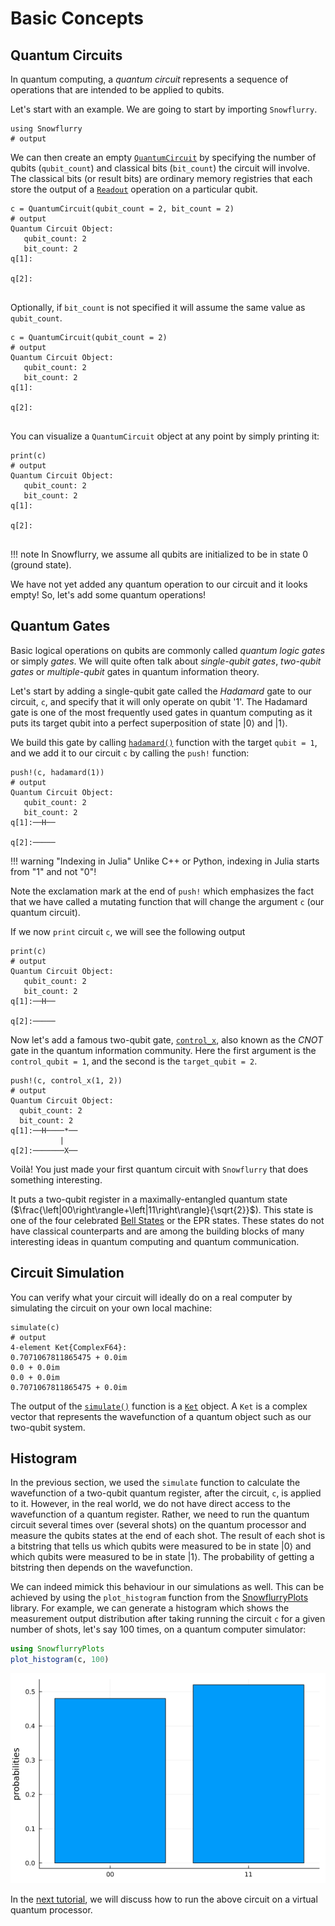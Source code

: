 # Basic Concepts
## Quantum Circuits
In quantum computing, a *quantum circuit* represents a sequence of operations that are intended to be applied to qubits.

Let's start with an example. We are going to start by importing `Snowflurry`.

```jldoctest basics; output = false
using Snowflurry
# output

```

We can then create an empty [`QuantumCircuit`](@ref) by specifying the number of qubits (`qubit_count`) and classical bits (`bit_count`) the circuit will involve. 
The classical bits (or result bits) are ordinary memory registries that each store the output of a [`Readout`](@ref) operation on a particular qubit.

```jldoctest basics
c = QuantumCircuit(qubit_count = 2, bit_count = 2)
# output
Quantum Circuit Object:
   qubit_count: 2 
   bit_count: 2
q[1]:
     
q[2]:
     
```

Optionally, if `bit_count` is not specified it will assume the same value as `qubit_count`. 

```jldoctest basics
c = QuantumCircuit(qubit_count = 2)
# output
Quantum Circuit Object:
   qubit_count: 2 
   bit_count: 2
q[1]:
     
q[2]:
     
```
You can visualize a `QuantumCircuit` object at any point by simply printing it:

```jldoctest basics
print(c)
# output
Quantum Circuit Object:
   qubit_count: 2 
   bit_count: 2
q[1]:
     
q[2]:
     
```

!!! note
	In Snowflurry, we assume all qubits are initialized to be in state 0 (ground state).

We have not yet added any quantum operation to our circuit and it looks empty! So, let's add some quantum operations!

## Quantum Gates

Basic logical operations on qubits are commonly called *quantum logic gates* or simply *gates*. We will quite often talk about *single-qubit gates*, *two-qubit gates* or *multiple-qubit* gates in quantum information theory.

Let's start by adding a single-qubit gate called the *Hadamard* gate to our circuit, `c`, and specify that it will only operate on qubit '1'. The Hadamard gate is one of the most frequently used gates in quantum computing as it puts its target qubit into a perfect superposition of state $\left|0\right\rangle$ and $\left|1\right\rangle$.

We build this gate by calling [`hadamard()`](@ref) function with the target `qubit = 1`, and we add it to our circuit `c` by calling the `push!` function:
```jldoctest basics
push!(c, hadamard(1))
# output
Quantum Circuit Object:
   qubit_count: 2 
   bit_count: 2
q[1]:──H──
          
q[2]:─────

```
!!! warning "Indexing in Julia"
	Unlike C++ or Python, indexing in Julia starts from "1" and not "0"!

Note the exclamation mark at the end of `push!` which emphasizes the fact that we have called a mutating function that will change the argument `c` (our quantum circuit).

If we now `print` circuit `c`, we will see the following output
```jldoctest basics
print(c)
# output
Quantum Circuit Object:
   qubit_count: 2 
   bit_count: 2
q[1]:──H──
          
q[2]:─────

```

Now let's add a famous two-qubit gate, [`control_x`](@ref), also known as the *CNOT* gate in the quantum information community. 
Here the first argument is the `control_qubit = 1`, and the second is the `target_qubit = 2`.
 ```jldoctest basics
push!(c, control_x(1, 2))
# output
Quantum Circuit Object:
   qubit_count: 2 
   bit_count: 2 
q[1]:──H────*──
            |  
q[2]:───────X──

```
Voilà! You just made your first quantum circuit with `Snowflurry` that does something interesting.

It puts a two-qubit register in a maximally-entangled quantum state ($\frac{\left|00\right\rangle+\left|11\right\rangle}{\sqrt{2}}$). This state is one of the four celebrated [Bell States](https://en.wikipedia.org/wiki/Bell_state) or the EPR states. These states do not have classical counterparts and are among the building blocks of many interesting ideas in quantum computing and quantum communication.

## Circuit Simulation
You can verify what your circuit will ideally do on a real computer by simulating the circuit on your own local machine:
```jldoctest basics
simulate(c)
# output
4-element Ket{ComplexF64}:
0.7071067811865475 + 0.0im
0.0 + 0.0im
0.0 + 0.0im
0.7071067811865475 + 0.0im
```

The output of the [`simulate()`](@ref) function is a [`Ket`](@ref) object. A `Ket` is a complex vector that represents the wavefunction of a quantum object such as our two-qubit system.

## Histogram
In the previous section, we used the `simulate` function to calculate the wavefunction of a two-qubit quantum register, after the circuit, `c`, is applied to it. However, in the real world, we do not have direct access to the wavefunction of a quantum register. Rather, we need to run the quantum circuit several times over (several shots) on the quantum processor and measure the qubits states at the end of each shot. The result of each shot is a bitstring that tells us which qubits were measured to be in state $\left|0\right\rangle$ and which qubits were measured to be in state $\left|1\right\rangle$. The probability of getting a bitstring then depends on the wavefunction.

We can indeed mimick this behaviour in our simulations as well. This can be achieved by using the `plot_histogram` function from the [SnowflurryPlots](https://github.com/SnowflurrySDK/SnowflurryPlots.jl) library. For example, we can generate a histogram which shows the measurement output distribution after taking running the circuit `c` for a given number of shots, let's say 100 times, on a quantum
computer simulator:

```julia
using SnowflurryPlots
plot_histogram(c, 100)
```
![Measurement results histogram](../assets/index/index_histogram.png)

In the [next tutorial](@ref "Run a circuit on a Virtual QPU"), we will discuss how to run the above circuit on a virtual quantum processor.
